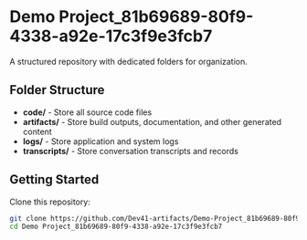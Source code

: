 # Demo Project_81b69689-80f9-4338-a92e-17c3f9e3fcb7
A structured repository with dedicated folders for organization.

## Folder Structure

- **code/** - Store all source code files
- **artifacts/** - Store build outputs, documentation, and other generated content
- **logs/** - Store application and system logs
- **transcripts/** - Store conversation transcripts and records

## Getting Started

Clone this repository:
```bash
git clone https://github.com/Dev41-artifacts/Demo-Project_81b69689-80f9-4338-a92e-17c3f9e3fcb7
cd Demo Project_81b69689-80f9-4338-a92e-17c3f9e3fcb7
```
